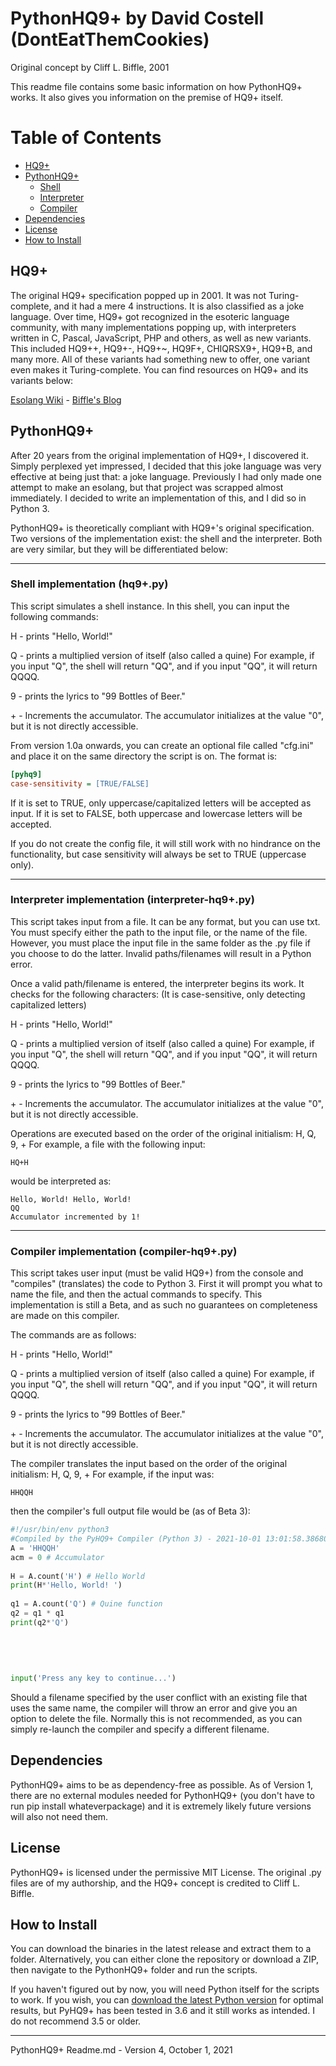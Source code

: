 # PythonHQ9+ by David Costell (DontEatThemCookies)

Original concept by Cliff L. Biffle, 2001

This readme file contains some basic information on how PythonHQ9+ works. 
It also gives you information on the premise of HQ9+ itself.

# Table of Contents

<!--ts-->
   * [HQ9+](#hq9)
   * [PythonHQ9+](#pythonhq9)
     * [Shell](#shell-implementation-hq9py)
     * [Interpreter](#interpreter-implementation-interpreter-hq9py)
     * [Compiler](#compiler-implementation-compiler-hq9py)
   * [Dependencies](#dependencies)
   * [License](#license)
   * [How to Install](#how-to-install)
<!--te-->

## HQ9+

The original HQ9+ specification popped up in 2001. It was not Turing-complete, and it had a mere 4 instructions. It is also classified as a joke language. Over time, HQ9+ got recognized in the esoteric language community, with many implementations popping up, with interpreters written in C, Pascal, JavaScript, PHP and others, as well as new variants. This included HQ9++, HQ9+-, HQ9+~, HQ9F+, CHIQRSX9+, HQ9+B, and many more. All of these variants had something new to offer, one variant even makes it Turing-complete. You can find resources on HQ9+ and its variants below:

[Esolang Wiki](https://esolangs.org/wiki/HQ9%2B) - 
[Biffle's Blog](http://cliffle.com/esoterica/hq9plus/)



## PythonHQ9+

After 20 years from the original implementation of HQ9+, I discovered it. Simply perplexed yet impressed, I decided that this
joke language was very effective at being just that: a joke language. Previously I had only made one attempt to make an esolang,
but that project was scrapped almost immediately. I decided to write an implementation of this, and I did so in Python 3.

PythonHQ9+ is theoretically compliant with HQ9+'s original specification. Two versions of the implementation exist: the shell and
the interpreter. Both are very similar, but they will be differentiated below:

***
### Shell implementation (hq9+.py)

This script simulates a shell instance. In this shell, you can input the following commands:

H - prints "Hello, World!"

Q - prints a multiplied version of itself (also called a quine)
For example, if you input "Q", the shell will return "QQ", and if you input "QQ", it will return QQQQ.

9 - prints the lyrics to "99 Bottles of Beer."

\+ - Increments the accumulator. 
The accumulator initializes at the value "0", but it is not directly accessible.

From version 1.0a onwards, you can create an optional file called "cfg.ini" and place it on the same
directory the script is on. The format is:
```ini
[pyhq9]
case-sensitivity = [TRUE/FALSE]
```
If it is set to TRUE, only uppercase/capitalized letters will be accepted as input.
If it is set to FALSE, both uppercase and lowercase letters will be accepted.

If you do not create the config file, it will still work with no hindrance on the functionality, but case
sensitivity will always be set to TRUE (uppercase only). 
***
### Interpreter implementation (interpreter-hq9+.py)

This script takes input from a file. It can be any format, but you can use txt.
You must specify either the path to the input file, or the name of the file.
However, you must place the input file in the same folder as the .py file if you choose to do the latter.
Invalid paths/filenames will result in a Python error.

Once a valid path/filename is entered, the interpreter begins its work.
It checks for the following characters: (It is case-sensitive, only detecting capitalized letters)

H - prints "Hello, World!"

Q - prints a multiplied version of itself (also called a quine)
For example, if you input "Q", the shell will return "QQ", and if you input "QQ", it will return QQQQ.

9 - prints the lyrics to "99 Bottles of Beer."

\+ - Increments the accumulator. 
The accumulator initializes at the value "0", but it is not directly accessible.

Operations are executed based on the order of the original initialism: H, Q, 9, +
For example, a file with the following input: 
```
HQ+H
```
would be interpreted as:
```
Hello, World! Hello, World!
QQ
Accumulator incremented by 1!
```

***
### Compiler implementation (compiler-hq9+.py)

This script takes user input (must be valid HQ9+) from the console and "compiles" (translates) the code to Python 3.
First it will prompt you what to name the file, and then the actual commands to specify.
This implementation is still a Beta, and as such no guarantees on completeness are made on this compiler.

The commands are as follows:

H - prints "Hello, World!"

Q - prints a multiplied version of itself (also called a quine)
For example, if you input "Q", the shell will return "QQ", and if you input "QQ", it will return QQQQ.

9 - prints the lyrics to "99 Bottles of Beer."

\+ - Increments the accumulator. 
The accumulator initializes at the value "0", but it is not directly accessible.

The compiler translates the input based on the order of the original initialism: H, Q, 9, +
For example, if the input was:
```
HHQQH
```
then the compiler's full output file would be (as of Beta 3):
```py
#!/usr/bin/env python3 
#Compiled by the PyHQ9+ Compiler (Python 3) - 2021-10-01 13:01:58.386800 
A = 'HHQQH' 
acm = 0 # Accumulator 
 
H = A.count('H') # Hello World 
print(H*'Hello, World! ') 
 
q1 = A.count('Q') # Quine function 
q2 = q1 * q1 
print(q2*'Q') 
 
 
 
 
 
input('Press any key to continue...')
```

Should a filename specified by the user conflict with an existing file that uses the same name, the compiler will throw an error and give you an option to delete the file. Normally this is not recommended, as you can simply re-launch the compiler and specify a different filename.

## Dependencies
PythonHQ9+ aims to be as dependency-free as possible. As of Version 1, there are no external modules needed for PythonHQ9+
(you don't have to run pip install whateverpackage) and it is extremely likely future versions will also not need them.

## License
PythonHQ9+ is licensed under the permissive MIT License. The original .py files are of my authorship, and the HQ9+ concept
is credited to Cliff L. Biffle.

## How to Install
You can download the binaries in the latest release and extract them to a folder.
Alternatively, you can either clone the repository or download a ZIP, then navigate to the PythonHQ9+ folder and run the scripts.

If you haven't figured out by now, you will need Python itself for the scripts to work. If you wish, you can [download the latest Python version](https://www.python.org/downloads/) for optimal results, but PyHQ9+ has been tested in 3.6 and it still works as intended. I do not recommend 3.5 or older.


***
PythonHQ9+ Readme.md - Version 4, October 1, 2021  
